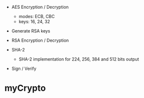 - AES Encryption / Decryption 
  - modes: ECB, CBC
  - keys: 16, 24, 32

- Generate RSA keys

- RSA Encryption / Decryption

- SHA-2
  - SHA-2 implementation for 224, 256, 384 and 512 bits output

- Sign / Verify

# myCrypto
